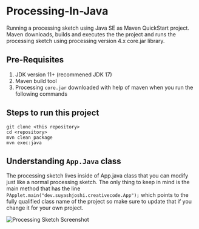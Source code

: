 # Processing-In-Java

Running a processing sketch using Java SE as Maven QuickStart project. Maven downloads, builds and executes the the project and runs the processing sketch using processing version 4.x core.jar library.

## Pre-Requisites

1. JDK version 11+ (recommened JDK 17)
2. Maven build tool
3. Processing `core.jar` downloaded with help of maven when you run the following commands

## Steps to run this project
```
git clone <this repository>
cd <repository>
mvn clean package
mvn exec:java
```

## Understanding `App.Java` class

The processing sketch lives inside of App.java class that you can modify just like a normal processing sketch. The only thing to keep in mind is the main method that has the line `PApplet.main("dev.suyashjoshi.creativecode.App");` which points to the fully qualified class name of the project so make sure to update that if you change it for your own project.

![Processing Sketch Screenshot](https://raw.githubusercontent.com/suyashjoshi/Processing-In-Java/main/screenshot.png)
